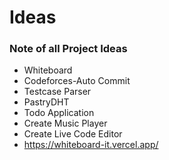 # Ideas
### Note of all Project Ideas

- Whiteboard
- Codeforces-Auto Commit
- Testcase Parser
- PastryDHT
- Todo Application
- Create Music Player
- Create Live Code Editor
- https://whiteboard-it.vercel.app/
